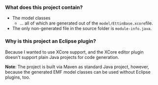 ### What does this project contain?
- The model classes
	- ... all of which are generated out of the `model/EttinBase.xcore`file.
- The only non-generated file in the source folder is `module-info.java`.


### Why is this project an Eclipse plugin?
Because I wanted to use XCore support, and the XCore editor plugin doesn't support plain Java projects for code generation.

**Note**: The project is built via Maven as standard Java project, however, because the generated EMF model classes can be used without Eclipse plugins, too.


